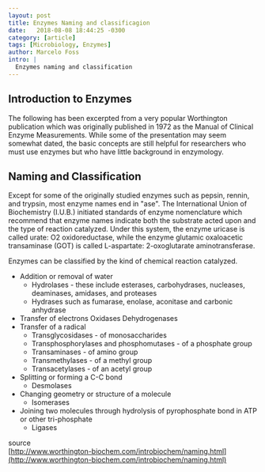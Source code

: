 ```yaml
---
layout: post
title: Enzymes Naming and classificagion
date:   2018-08-08 18:44:25 -0300
category: [article]
tags: [Microbiology, Enzymes]
author: Marcelo Foss
intro: |
  Enzymes naming and classification
---
```

## Introduction to Enzymes
The following has been excerpted from a very popular Worthington publication which was originally published in 1972 as the Manual of Clinical Enzyme Measurements. While some of the presentation may seem somewhat dated, the basic concepts are still helpful for researchers who must use enzymes but who have little background in enzymology.

## Naming and Classification
Except for some of the originally studied enzymes such as pepsin, rennin, and trypsin, most enzyme names end in "ase". The International Union of Biochemistry (I.U.B.) initiated standards of enzyme nomenclature which recommend that enzyme names indicate both the substrate acted upon and the type of reaction catalyzed. Under this system, the enzyme uricase is called urate: O2 oxidoreductase, while the enzyme glutamic oxaloacetic transaminase (GOT) is called L-aspartate: 2-oxoglutarate aminotransferase.

Enzymes can be classified by the kind of chemical reaction catalyzed.

* Addition or removal of water
  * Hydrolases - these include esterases, carbohydrases, nucleases, deaminases, amidases, and proteases
  * Hydrases such as fumarase, enolase, aconitase and carbonic anhydrase
* Transfer of electrons
Oxidases
Dehydrogenases
* Transfer of a radical
  * Transglycosidases - of monosaccharides
  * Transphosphorylases and phosphomutases - of a phosphate group
  * Transaminases - of amino group
  * Transmethylases - of a methyl group
  * Transacetylases - of an acetyl group
* Splitting or forming a C-C bond
  * Desmolases
* Changing geometry or structure of a molecule
  * Isomerases
* Joining two molecules through hydrolysis of pyrophosphate bond in ATP or other tri-phosphate
  * Ligases

source   
[http://www.worthington-biochem.com/introbiochem/naming.html](http://www.worthington-biochem.com/introbiochem/naming.html)
